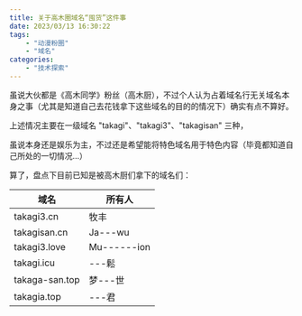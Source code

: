 ```yaml
---
title: 关于高木圈域名“囤货”这件事
date: 2023/03/13 16:30:22
tags: 
    - "动漫粉圈"
    - "域名"
categories:
    - "技术探索"
---
```

虽说大伙都是《高木同学》粉丝（高木厨），不过个人认为占着域名行无关域名本身之事（尤其是知道自己去花钱拿下这些域名的目的的情况下）确实有点不算好。

上述情况主要在一级域名 "takagi"、"takagi3"、"takagisan" 三种，

虽说本身还是娱乐为主，不过还是希望能将特色域名用于特色内容（毕竟都知道自己所处的一切情况...）

算了，盘点下目前已知是被高木厨们拿下的域名们：

| 域名           | 所有人                       |
| -------------- | ---------------------------- |
| takagi3.cn     | 牧丰                         |
| takagisan.cn   | Ja---wu                       |
| takagi3.love   | Mu------ion                  |
| takagi.icu     | ---鬆                         |
| takaga-san.top | 梦---世                       |
| takagia.top | ---君                       |

